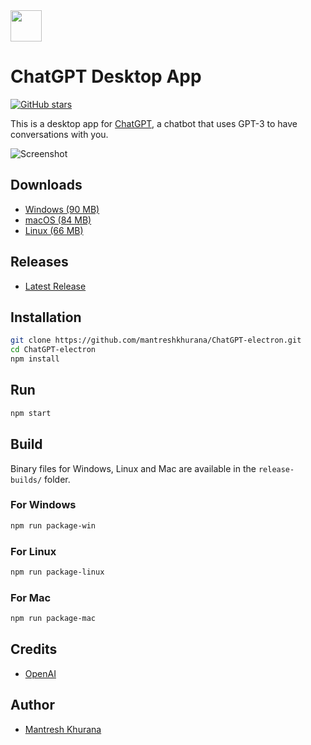 <img src="./assets/icons/png/favicon.png" width="50" height="50">

# ChatGPT Desktop App

[![GitHub stars](https://img.shields.io/github/stars/mantreshkhurana/Chatgpt-electron.svg?style=social&label=Star&maxAge=2592000)](https://github.com/mantreshkhurana/ChatGPT-electron)

This is a desktop app for [ChatGPT](https://chat.openai.com/), a chatbot that uses GPT-3 to have conversations with you.

![Screenshot](https://raw.githubusercontent.com/mantreshkhurana/ChatGPT-electron/stable/screenshots/screenshot-1.png)

## Downloads

- [Windows (90 MB)](https://github.com/mantreshkhurana/ChatGPT-electron/releases/download/1.0.0/ChatGPT-v1.0.0-windows.zip)
- [macOS (84 MB)](https://github.com/mantreshkhurana/ChatGPT-electron/releases/download/1.0.0/ChatGPT-v1.0.0-darwin.zip)
- [Linux (66 MB)](https://github.com/mantreshkhurana/ChatGPT-electron/releases/download/1.0.0/ChatGPT-v1.0.0-linux.tar.xz)

## Releases

- [Latest Release](https://github.com/mantreshkhurana/ChatGPT-electron/releases)

## Installation

```bash
git clone https://github.com/mantreshkhurana/ChatGPT-electron.git
cd ChatGPT-electron
npm install
```

## Run

```bash
npm start
```

## Build

Binary files for Windows, Linux and Mac are available in the `release-builds/` folder.

### For Windows

```bash
npm run package-win
```

### For Linux

```bash
npm run package-linux
```

### For Mac

```bash
npm run package-mac
```

## Credits

- [OpenAI](https://openai.com/)

## Author

- [Mantresh Khurana](https://github.com/mantreshkhurana)
